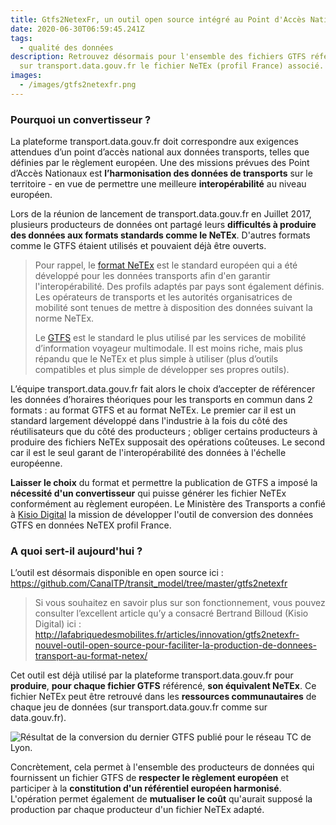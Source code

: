 ```yaml
---
title: Gtfs2NetexFr, un outil open source intégré au Point d'Accès National !
date: 2020-06-30T06:59:45.241Z
tags:
  - qualité des données
description: Retrouvez désormais pour l'ensemble des fichiers GTFS référencés
  sur transport.data.gouv.fr le fichier NeTEx (profil France) associé.
images:
  - /images/gtfs2netexfr.png
---
```

### **Pourquoi un convertisseur ?**

La plateforme transport.data.gouv.fr doit correspondre aux exigences attendues d’un point d’accès national aux données transports, telles que définies par le règlement européen. Une des missions prévues des Point d’Accès Nationaux est **l’harmonisation des données de transports** sur le territoire - en vue de permettre une meilleure **interopérabilité** au niveau européen. 

Lors de la réunion de lancement de transport.data.gouv.fr en Juillet 2017, plusieurs producteurs de données ont partagé leurs **difficultés à produire des données aux formats standards comme le NeTEx**. D'autres formats comme le GTFS étaient utilisés et pouvaient déjà être ouverts.

> Pour rappel, le [format NeTEx](http://netex-cen.eu/) est le standard européen qui a été développé pour les données transports afin d'en garantir l'interopérabilité. Des profils adaptés par pays sont également définis. Les opérateurs de transports et les autorités organisatrices de mobilité sont tenues de mettre à disposition des données suivant la norme NeTEx. 
>
> Le [GTFS](https://developers.google.com/transit/gtfs?hl=fr) est le standard le plus utilisé par les services de mobilité d’information voyageur multimodale. Il est moins riche, mais plus répandu que le NeTEx et plus simple à utiliser (plus d’outils compatibles et plus simple de développer ses propres outils).

L’équipe transport.data.gouv.fr fait alors le choix d’accepter de référencer les données d’horaires théoriques pour les transports en commun dans 2 formats : au format GTFS et au format NeTEx. Le premier car il est un standard largement développé dans l'industrie à la fois du côté des réutilisateurs que du côté des producteurs ; obliger certains producteurs à produire des fichiers NeTEx supposait des opérations coûteuses. Le second car il est le seul garant de l'interopérabilité des données à l'échelle européenne.

**Laisser le choix** du format et permettre la publication de GTFS a imposé la **nécessité d'un convertisseur** qui puisse générer les fichier NeTEx conformément au règlement européen. Le Ministère des Transports a confié à [Kisio Digital](https://wiki.lafabriquedesmobilites.fr/wiki/Kisio) la mission de développer l'outil de conversion des données GTFS en données NeTEX profil France.

### **A quoi sert-il aujourd'hui ?**

L’outil est désormais disponible en open source ici : <https://github.com/CanalTP/transit_model/tree/master/gtfs2netexfr>

> Si vous souhaitez en savoir plus sur son fonctionnement, vous pouvez consulter l’excellent article qu’y a consacré Bertrand Billoud (Kisio Digital) ici : 
> <http://lafabriquedesmobilites.fr/articles/innovation/gtfs2netexfr-nouvel-outil-open-source-pour-faciliter-la-production-de-donnees-transport-au-format-netex/>

Cet outil est déjà utilisé par la plateforme transport.data.gouv.fr pour **produire**, **pour chaque fichier GTFS** référencé, **son équivalent NeTEx**. Ce fichier NeTEx peut être retrouvé dans les **ressources communautaires** de chaque jeu de données (sur transport.data.gouv.fr comme sur data.gouv.fr).

![](/images/capture-d’écran-2020-06-26-à-19.45.10.png "Résultat de la conversion du dernier GTFS publié pour le réseau TC de Lyon.")

Concrètement, cela permet à l'ensemble des producteurs de données qui fournissent un fichier GTFS de **respecter le règlement européen** et participer à la **constitution d'un référentiel européen harmonisé**. L'opération permet également de **mutualiser le coût** qu'aurait supposé la production par chaque producteur d'un fichier NeTEx adapté.
